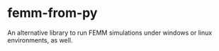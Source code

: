 # femm-from-py
An alternative library to run FEMM simulations under windows or linux environments, as well.
